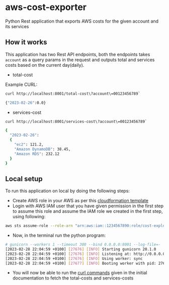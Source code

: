 # aws-cost-exporter
Python Rest application that exports AWS costs for the given account and its services

## How it works
This application has two Rest API endpoints, both the endpoints
takes `account` as a query params in the request and outputs total
and services costs based on the current day(daily).

* total-cost

Example CURL:

```bash
curl http://localhost:8001/total-cost\?account\=00123456789`

{"2023-02-26":0.0}
```

* services-cost

```bash
curl http://localhost:8001/services-cost\?account\=00123456789`

{
  "2023-02-26":
  { 
    "ec2": 121.2,
    "Amazon DynamoDB": 38.45,
    "Amazon RDS": 232.12
  }
}
```
## Local setup
To run this application on local by doing the following steps:
* Create AWS role in your AWS as per this [cloudformation template](https://github.com/neerajtiwar/aws-cost-exporter/blob/main/cloud-formation.yaml)
* Login with AWS IAM user that you have given permission in the first step to assume this role and assume the IAM role we created in the first step, using following:
```bash
aws sts assume-role --role-arn "arn:aws:iam::1234567890:role/cost-explorer-iam-role" --role-session-name AWSCLI-Session
```
* Now, in the terminal run the python program:
```bash
# gunicorn --workers 1 --timeout 300 --bind 0.0.0.0:8001 --log-file=-  main:app main.py
[2023-02-28 22:04:59 +0100] [27676] [INFO] Starting gunicorn 20.1.0
[2023-02-28 22:04:59 +0100] [27676] [INFO] Listening at: http://0.0.0.0:8001 (27676)
[2023-02-28 22:04:59 +0100] [27676] [INFO] Using worker: sync
[2023-02-28 22:04:59 +0100] [27677] [INFO] Booting worker with pid: 27677
```
* You will now be able to run the [curl commands](https://github.com/neerajtiwar/aws-cost-exporter#how-it-works) given in the initial documentation to fetch the total-costs and services-costs
